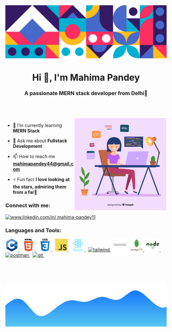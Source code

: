 <div>
    <img width=”200" height=”200" src="https://github.com/mahima-111/mahima-111/blob/main/banner_img2.jpg" />
</div>

<h1 align="center">Hi 👋, I'm Mahima Pandey</h1>
<h3 align="center">A passionate MERN stack developer from Delhi💙</h3>

</br>
</br>
</br>

<img align="right" src="https://github.com/mahima-111/mahima-111/blob/main/vector_illustration.svg" style="width:30vw;" />

- 🌱 I’m currently learning **MERN Stack**

- 💬 Ask me about **Fullstack Development**

- 📫 How to reach me **mahimapandey44@gmail.com**

- ⚡ Fun fact **I love looking at the stars, admiring them from a far🌟**

<h3 align="left">Connect with me:</h3>
<p align="left">
<a href="https://linkedin.com/in/www.linkedin.com/in/ mahima-pandey11" target="blank"><img align="center" src="https://raw.githubusercontent.com/rahuldkjain/github-profile-readme-generator/master/src/images/icons/Social/linked-in-alt.svg" alt="www.linkedin.com/in/ mahima-pandey11" height="30" width="40" /></a>
</p>

<h3 align="left">Languages and Tools:</h3>
<p align="left"> 
    <a href="https://www.w3schools.com/cpp/" target="_blank" rel="noreferrer"> 
        <img src="https://raw.githubusercontent.com/devicons/devicon/master/icons/cplusplus/cplusplus-original.svg" alt="cplusplus" width="40" height="40"/> </a>&nbsp; 
     <a href="https://www.w3.org/html/" target="_blank" rel="noreferrer"> 
        <img src="https://raw.githubusercontent.com/devicons/devicon/master/icons/html5/html5-original-wordmark.svg" alt="html5" width="40" height="40"/> </a>&nbsp;
    <a href="https://www.w3schools.com/css/" target="_blank" rel="noreferrer"> 
        <img src="https://raw.githubusercontent.com/devicons/devicon/master/icons/css3/css3-original-wordmark.svg" alt="css3" width="40" height="40"/> </a>&nbsp;  
    <a href="https://developer.mozilla.org/en-US/docs/Web/JavaScript" target="_blank" rel="noreferrer"> 
        <img src="https://raw.githubusercontent.com/devicons/devicon/master/icons/javascript/javascript-original.svg" alt="javascript" width="40" height="40"/> </a> &nbsp;
    <a href="https://reactjs.org/" target="_blank" rel="noreferrer"> 
        <img src="https://raw.githubusercontent.com/devicons/devicon/master/icons/react/react-original-wordmark.svg" alt="react" width="40" height="40"/> </a> &nbsp;
    <a href="https://tailwindcss.com/" target="_blank" rel="noreferrer"> 
        <img src="https://www.vectorlogo.zone/logos/tailwindcss/tailwindcss-icon.svg" alt="tailwind" width="40" height="40"/> </a> &nbsp;
    <a href="https://expressjs.com" target="_blank" rel="noreferrer" > 
        <img src="https://raw.githubusercontent.com/devicons/devicon/master/icons/express/express-original-wordmark.svg" alt="express" width="40" height="40" /></a> &nbsp;
    <a href="https://www.mongodb.com/" target="_blank" rel="noreferrer"> 
        <img src="https://raw.githubusercontent.com/devicons/devicon/master/icons/mongodb/mongodb-original-wordmark.svg" alt="mongodb" width="40" height="40"/> </a> &nbsp;
    <a href="https://nodejs.org" target="_blank" rel="noreferrer"> 
        <img src="https://raw.githubusercontent.com/devicons/devicon/master/icons/nodejs/nodejs-original-wordmark.svg" alt="nodejs" width="40" height="40"/> </a> &nbsp;
    <a href="https://postman.com" target="_blank" rel="noreferrer"> 
        <img src="https://www.vectorlogo.zone/logos/getpostman/getpostman-icon.svg" alt="postman" width="40" height="40"/> </a>&nbsp;
    <a href="https://git-scm.com/" target="_blank" rel="noreferrer"> 
        <img src="https://www.vectorlogo.zone/logos/git-scm/git-scm-icon.svg" alt="git" width="40" height="40"/> </a>&nbsp;
</p>

</br>
</br>
</br>
</br>

<div>
    <img src="https://github.com/mahima-111/mahima-111/blob/main/wave_img.svg" style="width:100vw;" />
</div>

